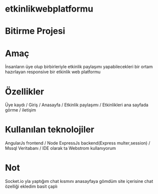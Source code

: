 # etkinlikwebplatformu
# Bitirme Projesi
# Amaç
İnsanların üye olup birbirleriyle etkinlik paylaşımı yapabilecekleri bir ortam hazırlayan responsive bir etkinlik web platformu
# Özellikler
Üye kaydı / Giriş / Anasayfa / Etkinlik paylaşımı / Etkinlikleri ana sayfada görme / iletişim
# Kullanılan teknolojiler
AngularJs frontend / Node ExpressJs backend(Express multer,session) / Mssql Veritabanı / IDE olarak ta Webstrom kullanıyorum
# Not 
Socket.io yla yaptığım chat kısmını anasayfaya gömdüm site içerisine chat özelliği ekledim basit çaplı

